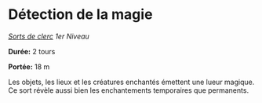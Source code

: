 # Détection de la magie


*[Sorts de clerc](../Sorts_de_clerc.md) 1er Niveau*

**Durée:** 2 tours

**Portée:** 18 m

Les objets, les lieux et les créatures enchantés émettent une lueur
magique. Ce sort révèle aussi bien les enchantements temporaires que
permanents.